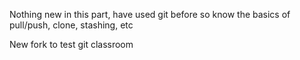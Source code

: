 Nothing new in this part, have used git before so know the basics of pull/push, clone, stashing, etc


New fork to test git classroom
